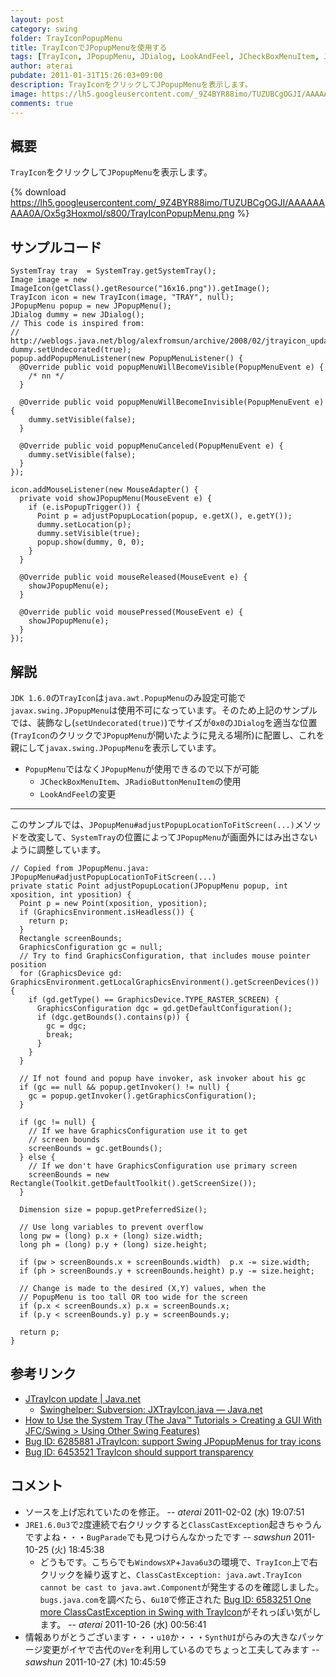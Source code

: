 ```yaml
---
layout: post
category: swing
folder: TrayIconPopupMenu
title: TrayIconでJPopupMenuを使用する
tags: [TrayIcon, JPopupMenu, JDialog, LookAndFeel, JCheckBoxMenuItem, JRadioButtonMenuItem]
author: aterai
pubdate: 2011-01-31T15:26:03+09:00
description: TrayIconをクリックしてJPopupMenuを表示します。
image: https://lh5.googleusercontent.com/_9Z4BYR88imo/TUZUBCgOGJI/AAAAAAAAA0A/Ox5g3HoxmoI/s800/TrayIconPopupMenu.png
comments: true
---
```

## 概要
`TrayIcon`をクリックして`JPopupMenu`を表示します。

{% download https://lh5.googleusercontent.com/_9Z4BYR88imo/TUZUBCgOGJI/AAAAAAAAA0A/Ox5g3HoxmoI/s800/TrayIconPopupMenu.png %}

## サンプルコード
<pre class="prettyprint"><code>SystemTray tray  = SystemTray.getSystemTray();
Image image = new ImageIcon(getClass().getResource("16x16.png")).getImage();
TrayIcon icon = new TrayIcon(image, "TRAY", null);
JPopupMenu popup = new JPopupMenu();
JDialog dummy = new JDialog();
// This code is inspired from:
// http://weblogs.java.net/blog/alexfromsun/archive/2008/02/jtrayicon_updat.html
dummy.setUndecorated(true);
popup.addPopupMenuListener(new PopupMenuListener() {
  @Override public void popupMenuWillBecomeVisible(PopupMenuEvent e) {
    /* nn */
  }

  @Override public void popupMenuWillBecomeInvisible(PopupMenuEvent e) {
    dummy.setVisible(false);
  }

  @Override public void popupMenuCanceled(PopupMenuEvent e) {
    dummy.setVisible(false);
  }
});

icon.addMouseListener(new MouseAdapter() {
  private void showJPopupMenu(MouseEvent e) {
    if (e.isPopupTrigger()) {
      Point p = adjustPopupLocation(popup, e.getX(), e.getY());
      dummy.setLocation(p);
      dummy.setVisible(true);
      popup.show(dummy, 0, 0);
    }
  }

  @Override public void mouseReleased(MouseEvent e) {
    showJPopupMenu(e);
  }

  @Override public void mousePressed(MouseEvent e) {
    showJPopupMenu(e);
  }
});
</code></pre>

## 解説
`JDK 1.6.0`の`TrayIcon`は`java.awt.PopupMenu`のみ設定可能で`javax.swing.JPopupMenu`は使用不可になっています。そのため上記のサンプルでは、装飾なし(`setUndecorated(true)`)でサイズが`0x0`の`JDialog`を適当な位置(`TrayIcon`のクリックで`JPopupMenu`が開いたように見える場所)に配置し、これを親にして`javax.swing.JPopupMenu`を表示しています。

- `PopupMenu`ではなく`JPopupMenu`が使用できるので以下が可能
    - `JCheckBoxMenuItem`、`JRadioButtonMenuItem`の使用
    - `LookAndFeel`の変更

<!-- dummy comment line for breaking list -->

- - - -
このサンプルでは、`JPopupMenu#adjustPopupLocationToFitScreen(...)`メソッドを改変して、`SystemTray`の位置によって`JPopupMenu`が画面外にはみ出さないように調整しています。

<pre class="prettyprint"><code>// Copied from JPopupMenu.java: JPopupMenu#adjustPopupLocationToFitScreen(...)
private static Point adjustPopupLocation(JPopupMenu popup, int xposition, int yposition) {
  Point p = new Point(xposition, yposition);
  if (GraphicsEnvironment.isHeadless()) {
    return p;
  }
  Rectangle screenBounds;
  GraphicsConfiguration gc = null;
  // Try to find GraphicsConfiguration, that includes mouse pointer position
  for (GraphicsDevice gd: GraphicsEnvironment.getLocalGraphicsEnvironment().getScreenDevices()) {
    if (gd.getType() == GraphicsDevice.TYPE_RASTER_SCREEN) {
      GraphicsConfiguration dgc = gd.getDefaultConfiguration();
      if (dgc.getBounds().contains(p)) {
        gc = dgc;
        break;
      }
    }
  }

  // If not found and popup have invoker, ask invoker about his gc
  if (gc == null &amp;&amp; popup.getInvoker() != null) {
    gc = popup.getInvoker().getGraphicsConfiguration();
  }

  if (gc != null) {
    // If we have GraphicsConfiguration use it to get
    // screen bounds
    screenBounds = gc.getBounds();
  } else {
    // If we don't have GraphicsConfiguration use primary screen
    screenBounds = new Rectangle(Toolkit.getDefaultToolkit().getScreenSize());
  }

  Dimension size = popup.getPreferredSize();

  // Use long variables to prevent overflow
  long pw = (long) p.x + (long) size.width;
  long ph = (long) p.y + (long) size.height;

  if (pw &gt; screenBounds.x + screenBounds.width)  p.x -= size.width;
  if (ph &gt; screenBounds.y + screenBounds.height) p.y -= size.height;

  // Change is made to the desired (X,Y) values, when the
  // PopupMenu is too tall OR too wide for the screen
  if (p.x &lt; screenBounds.x) p.x = screenBounds.x;
  if (p.y &lt; screenBounds.y) p.y = screenBounds.y;

  return p;
}
</code></pre>

## 参考リンク
- [JTrayIcon update | Java.net](http://weblogs.java.net/blog/alexfromsun/archive/2008/02/jtrayicon_updat.html)
    - [Swinghelper: Subversion: JXTrayIcon.java — Java.net](http://java.net/projects/swinghelper/sources/svn/content/trunk/src/java/org/jdesktop/swinghelper/tray/JXTrayIcon.java)
- [How to Use the System Tray (The Java™ Tutorials > Creating a GUI With JFC/Swing > Using Other Swing Features)](https://docs.oracle.com/javase/tutorial/uiswing/misc/systemtray.html)
- [Bug ID: 6285881 JTrayIcon: support Swing JPopupMenus for tray icons](https://bugs.openjdk.java.net/browse/JDK-6285881)
- [Bug ID: 6453521 TrayIcon should support transparency](https://bugs.openjdk.java.net/browse/JDK-6453521)

<!-- dummy comment line for breaking list -->

## コメント
- ソースを上げ忘れていたのを修正。 -- *aterai* 2011-02-02 (水) 19:07:51
- `JRE1.6.0u3`で`2`度連続で右クリックすると`ClassCastException`起きちゃうんですよね・・・`BugParade`でも見つけらんなかったです -- *sawshun* 2011-10-25 (火) 18:45:38
    - どうもです。こちらでも`WindowsXP`+`Java6u3`の環境で、`TrayIcon`上で右クリックを繰り返すと、`ClassCastException: java.awt.TrayIcon cannot be cast to java.awt.Component`が発生するのを確認しました。`bugs.java.com`を調べたら、`6u10`で修正された [Bug ID: 6583251 One more ClassCastException in Swing with TrayIcon](https://bugs.openjdk.java.net/browse/JDK-6583251)がそれっぽい気がします。 -- *aterai* 2011-10-26 (水) 00:56:41
- 情報ありがとうございます・・・`u10`か・・・`SynthUI`がらみの大きなパッケージ変更がイヤで古代の`Ver`を利用しているのでちょっと工夫してみます -- *sawshun* 2011-10-27 (木) 10:45:59

<!-- dummy comment line for breaking list -->
